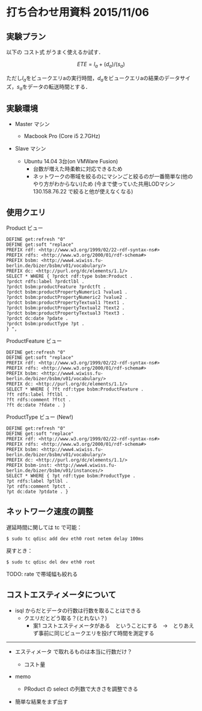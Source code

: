 打ち合わせ用資料 2015/11/06
===

## 実験プラン

以下の コスト式 がうまく使えるか試す． 

$$ ETE = l_a + (d_a) / (s_a) $$

ただし$l_a$をビュークエリaの実行時間，$d_a$をビュークエリaの結果のデータサイズ，$s_a$をデータの転送時間とする．

## 実験環境

* Master マシン
	* Macbook Pro (Core i5 2.7GHz)

* Slave マシン 
	* Ubuntu 14.04 3台(on VMWare Fusion)
		* 台数が増えた時柔軟に対応できるため
		* ネットワークの帯域を絞るのにマシンごと絞るのが一番簡単な(他のやり方がわからない)ため (今まで使っていた共用LODマシン 130.158.76.22 で絞ると他が使えなくなる)

## 使用クエリ

Product ビュー

```
DEFINE get:refresh "0"
DEFINE get:soft "replace"
PREFIX rdf: <http://www.w3.org/1999/02/22-rdf-syntax-ns#>
PREFIX rdfs: <http://www.w3.org/2000/01/rdf-schema#>
PREFIX bsbm: <http://www4.wiwiss.fu-berlin.de/bizer/bsbm/v01/vocabulary/>
PREFIX dc: <http://purl.org/dc/elements/1.1/>
SELECT * WHERE { ?prdct rdf:type bsbm:Product .
?prdct rdfs:label ?prdctlbl .
?prdct bsbm:productFeature ?prdctft .
?prdct bsbm:productPropertyNumeric1 ?value1 .
?prdct bsbm:productPropertyNumeric2 ?value2 .
?prdct bsbm:productPropertyTextual1 ?text1 .
?prdct bsbm:productPropertyTextual2 ?text2 .
?prdct bsbm:productPropertyTextual3 ?text3 .
?prdct dc:date ?pdate .
?prdct bsbm:productType ?pt .
} ",
```

ProductFeature ビュー

```
DEFINE get:refresh "0"
DEFINE get:soft "replace"
PREFIX rdf: <http://www.w3.org/1999/02/22-rdf-syntax-ns#>
PREFIX rdfs: <http://www.w3.org/2000/01/rdf-schema#>
PREFIX bsbm: <http://www4.wiwiss.fu-berlin.de/bizer/bsbm/v01/vocabulary/>
PREFIX dc: <http://purl.org/dc/elements/1.1/>  
SELECT * WHERE { ?ft rdf:type bsbm:ProductFeature . 
?ft rdfs:label ?ftlbl . 
?ft rdfs:comment ?ftct .
?ft dc:date ?fdate . }
```

ProductType ビュー (New!)

```sparql
DEFINE get:refresh "0"
DEFINE get:soft "replace"
PREFIX rdf: <http://www.w3.org/1999/02/22-rdf-syntax-ns#>
PREFIX rdfs: <http://www.w3.org/2000/01/rdf-schema#>
PREFIX bsbm: <http://www4.wiwiss.fu-berlin.de/bizer/bsbm/v01/vocabulary/>
PREFIX dc: <http://purl.org/dc/elements/1.1/>
PREFIX bsbm-inst: <http://www4.wiwiss.fu-berlin.de/bizer/bsbm/v01/instances/>
SELECT * WHERE { ?pt rdf:type bsbm:ProductType . 
?pt rdfs:label ?ptlbl . 
?pt rdfs:comment ?ptct . 
?pt dc:date ?ptdate . }
```

## ネットワーク速度の調整

遅延時間に関しては tc で可能：

```
$ sudo tc qdisc add dev eth0 root netem delay 100ms
```

戻すとき：

```
$ sudo tc qdisc del dev eth0 root
```

TODO: rate で帯域幅も絞れる

## コストエスティメータについて

* isql からだとデータの行数は行数を取ることはできる
	* クエリだとどう取る？(とれない？)
		* 案1 コストエスティメータがある　ということにする　→　とりあえず事前に同じビュークエリを投げて時間を測定する

----


* エスティメータ で取れるものは本当に行数だけ？
	* コスト量

* memo
	* PRoduct の select の列数で大きさを調整できる

* 簡単な結果をまず出す

